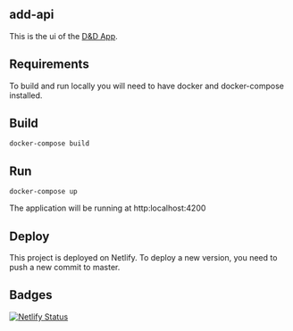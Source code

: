 ## add-api
This is the ui of the [D&D App](https://add-ui.netlify.app/).

## Requirements
To build and run locally you will need to have docker and docker-compose installed.

## Build
```shell script
docker-compose build
```

## Run
```shell script
docker-compose up
```

The application will be running at http:localhost:4200

## Deploy
This project is deployed on Netlify. To deploy a new version, you need to push a new commit to master.

## Badges
[![Netlify Status](https://api.netlify.com/api/v1/badges/edc19bc1-b513-42c5-bc35-48be21eca124/deploy-status)](https://app.netlify.com/sites/add-ui/deploys)
